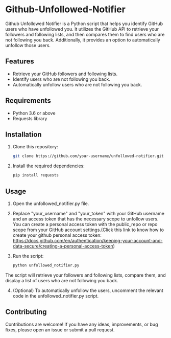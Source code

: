 # Github-Unfollowed-Notifier

Github Unfollowed Notifier is a Python script that helps you identify GitHub users who have unfollowed you. It utilizes the GitHub API to retrieve your followers and following lists, and then compares them to find users who are not following you back. Additionally, it provides an option to automatically unfollow those users.

## Features

- Retrieve your GitHub followers and following lists.
- Identify users who are not following you back.
- Automatically unfollow users who are not following you back.

## Requirements

- Python 3.6 or above
- Requests library

## Installation

1. Clone this repository:

   ```bash
   git clone https://github.com/your-username/unfollowed-notifier.git

2. Install the required dependencies:

   ```bash
   pip install requests

## Usage
1. Open the unfollowed_notifier.py file.

2. Replace "your_username" and "your_token" with your GitHub username and an access token that has the necessary scope to unfollow users. You can create a personal     access token with the public_repo or repo scope from your GitHub account settings.(Click this link to know how to create your github personal access token: https://docs.github.com/en/authentication/keeping-your-account-and-data-secure/creating-a-personal-access-token)

3. Run the script:

    ```bash
    python unfollowed_notifier.py
  The script will retrieve your followers and following lists, compare them, and display a list of users who are not following you back.

4. (Optional) To automatically unfollow the users, uncomment the relevant code in the unfollowed_notifier.py script.


## Contributing
Contributions are welcome! If you have any ideas, improvements, or bug fixes, please open an issue or submit a pull request.
